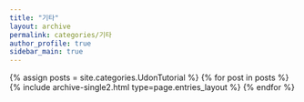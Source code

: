 ```yaml
---
title: "기타"
layout: archive
permalink: categories/기타
author_profile: true
sidebar_main: true
---
```


{% assign posts = site.categories.UdonTutorial %}
{% for post in posts %} {% include archive-single2.html type=page.entries_layout %} {% endfor %}
